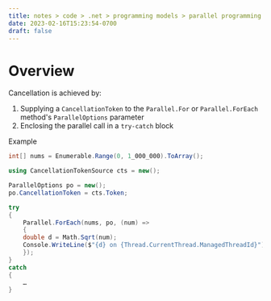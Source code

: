 ```yaml
---
title: notes > code > .net > programming models > parallel programming > cancelling parallel loops
date: 2023-02-16T15:23:54-0700
draft: false
---
```

# Overview
Cancellation is achieved by:
1.  Supplying a `CancellationToken` to the `Parallel.For` or `Parallel.ForEach` method's `ParallelOptions` parameter
2.  Enclosing the parallel call in a `try-catch` block

Example
```cs
int[] nums = Enumerable.Range(0, 1_000_000).ToArray();

using CancellationTokenSource cts = new();

ParallelOptions po = new();
po.CancellationToken = cts.Token;

try
{
    Parallel.ForEach(nums, po, (num) =>
    {
    double d = Math.Sqrt(num);
    Console.WriteLine($"{d} on {Thread.CurrentThread.ManagedThreadId}");
    });
}
catch
{
    …
}
```
